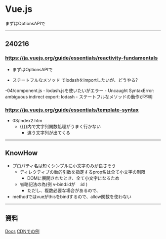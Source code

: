 # Vue.js

まずはOptionsAPIで

--------------------------------------------------------------------------------
## 240216

### https://ja.vuejs.org/guide/essentials/reactivity-fundamentals

- まずはOptionsAPIで

- ステートフルなメソッド でlodashをimportしたいが、どうやる?

-04/component.js
    - lodash.jsを使いたいがエラー
        - Uncaught SyntaxError: ambiguous indirect export: lodash
    - ステートフルなメソッドの動作が不明
    
### https://ja.vuejs.org/guide/essentials/template-syntax

- 03/index2.htm
    - {{}}内で文字列関数処理がうまく行かない
        - 違う文字列が出てくる

--------------------------------------------------------------------------------
## KnowHow

- プロパティ名は短くシンプルに小文字のみが良さそう
    - ディレクティブの動的引数を指定するprop名は全て小文字の制限
        - DOMに展開されたとき、全て小文字になるため
    - 省略記法の為(例 v-bind:idが　:id )
        - ただし、複数必要な場合があるので、
- methodではvueがthisをbindするので、allow関数を使わない


--------------------------------------------------------------------------------
## 資料

[Docs](https://ja.vuejs.org/guide/introduction)
[CDNでの例](https://qiita.com/aster-mnch/items/3e2cf8b77fe4eb9936e4)

